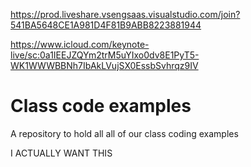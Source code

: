 

https://prod.liveshare.vsengsaas.visualstudio.com/join?541BA5648CE1A981D4F81B9ABB8223881944


https://www.icloud.com/keynote-live/sc:0a1IEEJZQYm2trM5uYIxo0dv8E1PyT5-WK1WWWBBNh7IbAkLVujSX0EssbSvhrqz9IV

# Class code examples

A repository to hold all all of our class coding examples

I ACTUALLY WANT THIS

